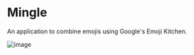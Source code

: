 # Mingle

An application to combine emojis using Google's Emoji Kitchen.

![image](https://github.com/halfmexican/mingle/assets/103920890/9f577d4d-63b6-4906-96b4-242d5bf66d3c)

